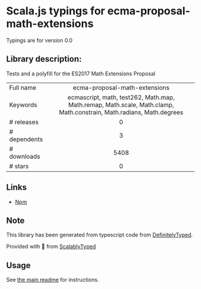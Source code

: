 
# Scala.js typings for ecma-proposal-math-extensions

Typings are for version 0.0

## Library description:
Tests and a polyfill for the ES2017 Math Extensions Proposal

|                    |                 |
| ------------------ | :-------------: |
| Full name          | ecma-proposal-math-extensions |
| Keywords           | ecmascript, math, test262, Math.map, Math.remap, Math.scale, Math.clamp, Math.constrain, Math.radians, Math.degrees |
| # releases         | 0 |
| # dependents       | 3 |
| # downloads        | 5408 |
| # stars            | 0 |

## Links
- [Npm](https://www.npmjs.com/package/ecma-proposal-math-extensions)
    


## Note
This library has been generated from typescript code from [DefinitelyTyped](https://definitelytyped.org).

Provided with :purple_heart: from [ScalablyTyped](https://github.com/oyvindberg/ScalablyTyped)

## Usage
See [the main readme](../../readme.md) for instructions.


